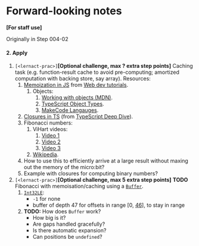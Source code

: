 # Forward-looking notes

**[For staff use]**

Originally in Step 004-02

#### 2. Apply
1. `[<lernact-prac>]`**[Optional challenge, max ? extra step points]** Caching task (e.g. function-result cache to avoid pre-computing; amortized computation with backing store, say array). Resources:    
   1. [Memoization in JS](https://scotch.io/tutorials/understanding-memoization-in-javascript) from [Web dev tutorials](https://scotch.io/).  
      1. Objects:
         1. [Working with objects (MDN)](https://developer.mozilla.org/en-US/docs/Web/JavaScript/Guide/Working_with_Objects).  
         2. [TypeScript Object Types](https://www.typescriptlang.org/docs/handbook/2/objects.html).  
         3. [MakeCode Langauges](https://makecode.com/language).  
   2. [Closures in TS](https://basarat.gitbook.io/typescript/recap/closure) (from [TypeScript Deep Dive](https://basarat.gitbook.io/typescript/)).    
   3. Fibonacci numbers:  
      1. ViHart videos:  
         1. [Video 1](https://www.youtube.com/watch?v=ahXIMUkSXX0) 
         2. [Video 2](https://www.youtube.com/watch?v=lOIP_Z_-0Hs)  
         3. [Video 3](https://www.youtube.com/watch?v=14-NdQwKz9w&t=305s)  
      2. [Wikipedia](https://en.wikipedia.org/wiki/Fibonacci_number).  
   4. How to use this to efficiently arrive at a large result without maxing out the memory of the micro:bit?     
   5. Example with closures for computing binary numbers?  
7. `[<lernact-prac>]`**[Optional challenge, max 5 extra step points]** **TODO** Fibonacci with memoisation/caching using a [`Buffer`](https://makecode.microbit.org/types/buffer).  
   1. [`Int32LE`](https://makecode.microbit.org/types/buffer/number-format):  
      - `-1` for none  
      - buffer of depth 47 for offsets in range [0, [46](http://www.maths.surrey.ac.uk/hosted-sites/R.Knott/Fibonacci/fibtable.html)], to stay in range  
   2. **TODO:** How does `Buffer` work?
      - How big is it?  
      - Are gaps handled gracefully?  
      - Is there automatic expansion?  
      - Can positions be `undefined`?  


